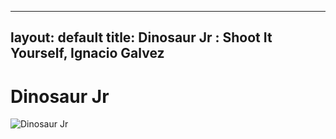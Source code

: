 
---
layout: default
title: Dinosaur Jr : Shoot It Yourself, Ignacio Galvez
---

# Dinosaur Jr

![Dinosaur Jr](http://assets.farmhouse.co/publishing/1-shoot-it-yourself/images/dinosaur-jr-1.jpg)
